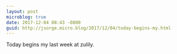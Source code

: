 ```yaml
---
layout: post
microblog: true
date: 2017-12-04 08:43 -0800
guid: http://jsorge.micro.blog/2017/12/04/today-begins-my.html
---
```

Today begins my last week at zulily.
